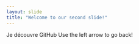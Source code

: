 ```yaml
---
layout: slide
title: "Welcome to our second slide!"
---
```

Je découvre GitHub
Use the left arrow to go back!
